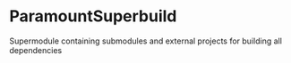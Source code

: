 # ParamountSuperbuild
Supermodule containing submodules and external projects for building all dependencies
